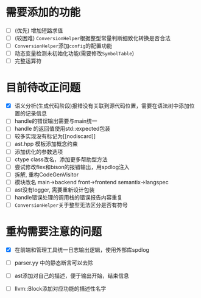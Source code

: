 # 需要添加的功能
- [ ] (优先) 增加短路求值
- [ ] (较困难) `ConversionHelper`根据整型常量判断细致化转换是否合法
- [ ] `ConversionHelper`添加`config`的配置功能
- [ ] 动态变量检测未初始化功能(需要修改`SymbolTable`)
- [ ] 完整运算符

# 目前待改正问题
- [x] 语义分析(生成代码阶段)报错没有关联到源代码位置，需要在语法树中添加位置的记录信息
- [ ] handle的错误输出需要与main统一
- [ ] handle 的返回值使用std::expected包装
- [ ] 较多实现没有标记为[[nodiscard]]
- [ ] ast.hpp 模板添加概念约束
- [ ] 添加优化的参数选项
- [ ] ctype class改名，添加更多帮助型方法
- [ ] 尝试修改flex和bison的报错输出，用spdlog注入
- [ ] 拆解, 重构CodeGenVisitor
- [ ] 模块改名 main->backend front->frontend semantix->langspec
- [ ] ast没有logger, 需要重新设计包装
- [ ] handle错误处理的调用栈的错误报告内容重复
- [ ] `ConversionHelper`关于整型无法区分是否有符号

# 重构需要注意的问题
- [x] 在前端和管理工具统一日志输出逻辑，使用外部库spdlog
- [ ] parser.yy 中的静态断言可以去除
- [ ] ast添加对自己的描述，便于输出开始，结束信息
- [ ] llvm::Block添加对应功能的描述性名字

